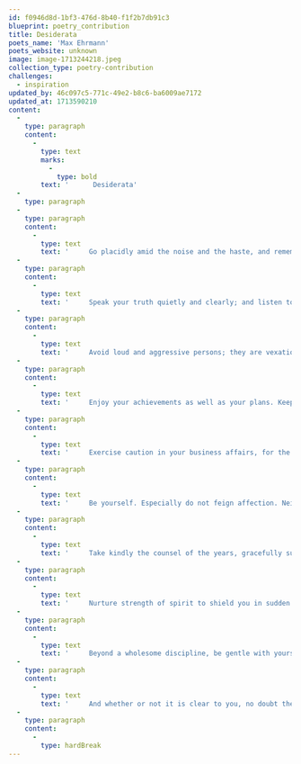 ```yaml
---
id: f0946d8d-1bf3-476d-8b40-f1f2b7db91c3
blueprint: poetry_contribution
title: Desiderata
poets_name: 'Max Ehrmann'
poets_website: unknown
image: image-1713244218.jpeg
collection_type: poetry-contribution
challenges:
  - inspiration
updated_by: 46c097c5-771c-49e2-b8c6-ba6009ae7172
updated_at: 1713590210
content:
  -
    type: paragraph
    content:
      -
        type: text
        marks:
          -
            type: bold
        text: '      Desiderata'
  -
    type: paragraph
  -
    type: paragraph
    content:
      -
        type: text
        text: '     Go placidly amid the noise and the haste, and remember what peace there may be in silence. As far as possible, without surrender, be on good terms with all persons.'
  -
    type: paragraph
    content:
      -
        type: text
        text: '     Speak your truth quietly and clearly; and listen to others, even to the dull and the ignorant; they too have their story.'
  -
    type: paragraph
    content:
      -
        type: text
        text: '     Avoid loud and aggressive persons; they are vexatious to the spirit. If you compare yourself with others, you may become vain or bitter, for always there will be greater and lesser persons than yourself.'
  -
    type: paragraph
    content:
      -
        type: text
        text: '     Enjoy your achievements as well as your plans. Keep interested in your own career, however humble; it is a real possession in the changing fortunes of time.'
  -
    type: paragraph
    content:
      -
        type: text
        text: '     Exercise caution in your business affairs, for the world is full of trickery. But let this not blind you to what virtue there is; many persons strive for high ideals, and everywhere life is full of heroism.'
  -
    type: paragraph
    content:
      -
        type: text
        text: '     Be yourself. Especially do not feign affection. Neither be cynical about love; for in the face of all aridity and disenchantment, it is as perennial as the grass.'
  -
    type: paragraph
    content:
      -
        type: text
        text: '     Take kindly the counsel of the years, gracefully surrendering the things of youth.'
  -
    type: paragraph
    content:
      -
        type: text
        text: '     Nurture strength of spirit to shield you in sudden misfortune. But do not distress yourself with dark imaginings. Many fears are born of fatigue and loneliness.'
  -
    type: paragraph
    content:
      -
        type: text
        text: '     Beyond a wholesome discipline, be gentle with yourself. You are a child of the universe no less than the trees and the stars; you have a right to be here.'
  -
    type: paragraph
    content:
      -
        type: text
        text: '     And whether or not it is clear to you, no doubt the universe is unfolding as it should. Therefore be at peace with God, whatever you conceive Him to be. And whatever your labors and aspirations, in the noisy confusion of life, keep peace in your soul. With all its sham, drudgery and broken dreams, it is still a beautiful world. Be cheerful. Strive to be happy.'
  -
    type: paragraph
    content:
      -
        type: hardBreak
---
```

